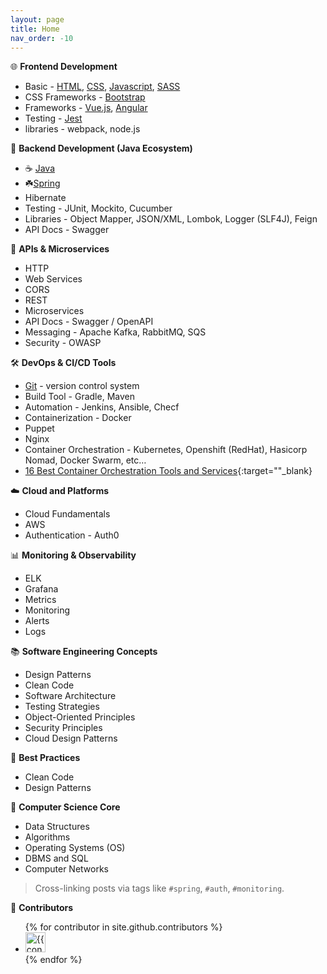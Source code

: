 ```yaml
---
layout: page
title: Home
nav_order: -10
---
```


🌐 **Frontend Development**
- Basic - [HTML](html), [CSS](css), [Javascript](js), [SASS](sass)
- CSS Frameworks - [Bootstrap](bootstrap)
- Frameworks - [Vue.js](vue), [Angular](angular)
- Testing - [Jest](jest)
- libraries - webpack, node.js

📙 **Backend Development (Java Ecosystem)**

- ☕ [Java](java/)
- ☘️[Spring](spring/)
- Hibernate
- Testing - JUnit, Mockito, Cucumber
- Libraries - Object Mapper, JSON/XML, Lombok, Logger (SLF4J), Feign
- API Docs - Swagger

🔁 **APIs & Microservices**
- HTTP
- Web Services
- CORS
- REST
- Microservices
- API Docs - Swagger / OpenAPI
- Messaging - Apache Kafka, RabbitMQ, SQS
- Security - OWASP

🛠️  **DevOps & CI/CD Tools**

- [Git](git) - version control system
- Build Tool - Gradle, Maven
- Automation - Jenkins, Ansible, Checf
- Containerization - Docker
- Puppet
- Nginx
- Container Orchestration - Kubernetes, Openshift (RedHat), Hasicorp Nomad, Docker Swarm, etc…
- [16 Best Container Orchestration Tools and Services](https://devopscube.com/docker-container-clustering-tools/){:target=""_blank}

☁️ **Cloud and Platforms**
- Cloud Fundamentals
- AWS
- Authentication - Auth0

📊 **Monitoring & Observability**
- ELK
- Grafana
- Metrics
- Monitoring
- Alerts
- Logs

📚 **Software Engineering Concepts**
- Design Patterns
- Clean Code
- Software Architecture
- Testing Strategies
- Object-Oriented Principles
- Security Principles
- Cloud Design Patterns

📕 **Best Practices**

- Clean Code
- Design Patterns

🧠 **Computer Science Core**
- Data Structures
- Algorithms
- Operating Systems (OS)
- DBMS and SQL
- Computer Networks

> Cross-linking posts via tags like `#spring`, `#auth`, `#monitoring`.


💁 **Contributors**

<ul class="list-style-none">
{% for contributor in site.github.contributors %}
  <li class="d-inline-block mr-1">
     <a href="{{ contributor.html_url }}"><img src="{{ contributor.avatar_url }}" width="32" height="32" alt="{{ contributor.login }}"></a>
  </li>
{% endfor %}
</ul>
